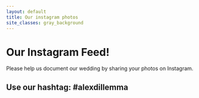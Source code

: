 ```yaml
---
layout: default
title: Our instagram photos
site_classes: gray_background
---
```



Our Instagram Feed!
==============

Please help us document our wedding by sharing your photos on Instagram.


Use our hashtag:  #alexdillemma
---


<div id="instagram_authorize_oauth">
<!--A link to let Instagram authorize this webpage-->
</div>


<div id="instafeed">
<!--Instagram photos inserted here-->
</div>

<pre>
  <script
    type="text/javascript"
    src="{{ site.baseurl }}/js/instafeed.min.js">
  </script>

  <script type="text/javascript">
    // Setup vars for an instagram feed using instafeedjs
    {% raw %}
    var data = {
        get: 'tagged',
        tagName: 'alexdillemma',
        resolution: 'low_resolution',
        sortBy: 'most-recent',
        template: '<a href="{{link}}"><div class="instagram_image_holder"><div style="background-image:url({{image}})" class="instagram_image"></div></div></a>'
    };
    {% endraw %}

    // Add client_id
    {% comment %}
    // hack: instagram doesn't let you have multiple referers for oauth,
    // so I've instead created an extra client id for local development
    {% endcomment %}
    {% if site.baseurl != 'local' %}
      var clientId = '{{ site.instagram.client_id }}';
      var redirect_uri = '{{ site.instagram.redirect_uri }}';
    {% else %}
      var clientId = '{{ site.instagram.client_id_localhost }}';
      var redirect_uri = '{{ site.instagram.redirect_uri_localhost }}';
    {% endif %}
    data['clientId'] = clientId;

    // Try to add access token from url or session cache if possible
    // hack: instagram returns access token as a hash, not as a query param
    var accessToken = location.hash.split('=')[1];
    var cache_key = redirect_uri + '--instagram_access_token--';
    if (!accessToken) {
      accessToken = window.sessionStorage.getItem(cache_key);
    }
    if (accessToken) {
      data['accessToken'] = accessToken;
      window.sessionStorage.setItem(cache_key, accessToken);
    }

    // run the instagram feed
    var feed = new Instafeed(data);
    feed.run();

    // hack: add a link enabling people to view photos within their network
    // if instagram let me have multiple referers, I wouldn't do it this way
    var aTag = document.createElement('a');
    aTag.setAttribute('href', 'https://instagram.com/oauth/authorize/?' + 
      'client_id=' + clientId + '&redirect_uri=' + redirect_uri
      + '&response_type=token');
    aTag.innerHTML = "Login to Instagram to see more photos.";
    document.getElementById("instagram_authorize_oauth").appendChild(aTag);

  </script>
</pre>
